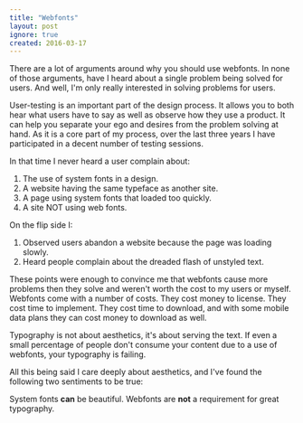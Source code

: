 ```yaml
---
title: "Webfonts"
layout: post
ignore: true
created: 2016-03-17
---
```

There are a lot of arguments around why you should use webfonts. In none of those arguments, have I heard about a single problem being solved for users. And well, I'm only really interested in solving problems for users.

User-testing is an important part of the design process. It allows you to both hear what users have to say as well as observe how they use a product. It can help you separate your ego and desires from the problem solving at hand. As it is a core part of my process, over the last three years I have participated in a decent number of testing sessions.

In that time I never heard a user complain about:

1.  The use of system fonts in a design.
2.  A website having the same typeface as another site.
3.  A page using system fonts that loaded too quickly.
4.  A site NOT using web fonts.

On the flip side I:

1.  Observed users abandon a website because the page was loading slowly.
2.  Heard people complain about the dreaded flash of unstyled text.

These points were enough to convince me that webfonts cause more problems then they solve and weren't worth the cost to my users or myself. Webfonts come with a number of costs. They cost money to license. They cost time to implement. They cost time to download, and with some mobile data plans they can cost money to download as well.

Typography is not about aesthetics, it's about serving the text. If even a small percentage of people don't consume your content due to a use of webfonts, your typography is failing.

All this being said I care deeply about aesthetics, and I've found the following two sentiments to be true:  

System fonts **can** be beautiful. Webfonts are **not** a requirement for great typography.
